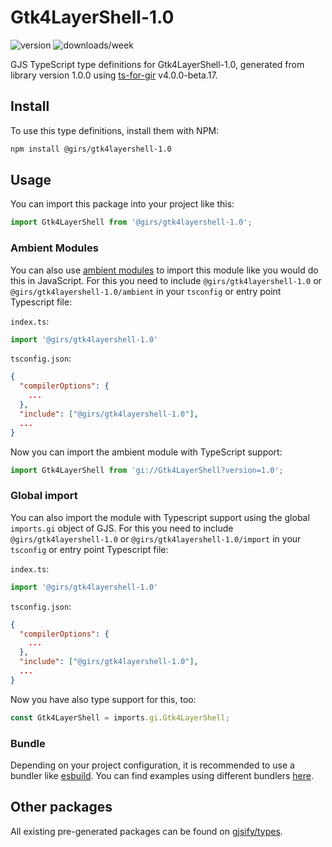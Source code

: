 
# Gtk4LayerShell-1.0

![version](https://img.shields.io/npm/v/@girs/gtk4layershell-1.0)
![downloads/week](https://img.shields.io/npm/dw/@girs/gtk4layershell-1.0)


GJS TypeScript type definitions for Gtk4LayerShell-1.0, generated from library version 1.0.0 using [ts-for-gir](https://github.com/gjsify/ts-for-gir) v4.0.0-beta.17.


## Install

To use this type definitions, install them with NPM:
```bash
npm install @girs/gtk4layershell-1.0
```

## Usage

You can import this package into your project like this:
```ts
import Gtk4LayerShell from '@girs/gtk4layershell-1.0';
```

### Ambient Modules

You can also use [ambient modules](https://github.com/gjsify/ts-for-gir/tree/main/packages/cli#ambient-modules) to import this module like you would do this in JavaScript.
For this you need to include `@girs/gtk4layershell-1.0` or `@girs/gtk4layershell-1.0/ambient` in your `tsconfig` or entry point Typescript file:

`index.ts`:
```ts
import '@girs/gtk4layershell-1.0'
```

`tsconfig.json`:
```json
{
  "compilerOptions": {
    ...
  },
  "include": ["@girs/gtk4layershell-1.0"],
  ...
}
```

Now you can import the ambient module with TypeScript support: 

```ts
import Gtk4LayerShell from 'gi://Gtk4LayerShell?version=1.0';
```

### Global import

You can also import the module with Typescript support using the global `imports.gi` object of GJS.
For this you need to include `@girs/gtk4layershell-1.0` or `@girs/gtk4layershell-1.0/import` in your `tsconfig` or entry point Typescript file:

`index.ts`:
```ts
import '@girs/gtk4layershell-1.0'
```

`tsconfig.json`:
```json
{
  "compilerOptions": {
    ...
  },
  "include": ["@girs/gtk4layershell-1.0"],
  ...
}
```

Now you have also type support for this, too:

```ts
const Gtk4LayerShell = imports.gi.Gtk4LayerShell;
```

### Bundle

Depending on your project configuration, it is recommended to use a bundler like [esbuild](https://esbuild.github.io/). You can find examples using different bundlers [here](https://github.com/gjsify/ts-for-gir/tree/main/examples).

## Other packages

All existing pre-generated packages can be found on [gjsify/types](https://github.com/gjsify/types).

